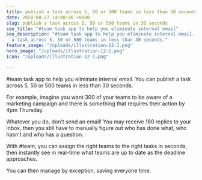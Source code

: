 ```yaml
---
title: publish a task across 5, 50 or 500 teams in less than 30 seconds
date: 2020-08-27 14:00:00 +0000
slug: publish a task across 5, 50 or 500 teams in 30 seconds
seo_title: "#team task app to help you eliminate internal email"
seo_description: "#team task app to help you eliminate internal email. You can publish
  a task across 5, 50 or 500 teams in less than 30 seconds."
feature_image: "/uploads/illustration-12-1.png"
hero_image: "/uploads/illustration-12-1.png"
icon: "/uploads/illustration-12-1.png"

---
```

\#team task app to help you eliminate internal email. You can publish a task across 5, 50 or 500 teams in less than 30 seconds.

For example, imagine you want 300 of your teams to be aware of a marketing campaign and there is something that requires their action by 4pm Thursday.

Whatever you do, don’t send an email! You may receive 180 replies to your inbox, then you still have to manually figure out who has done what, who hasn’t and who has a question.

With #team, you can assign the right teams to the right tasks in seconds, then instantly see in real-time what teams are up to date as the deadline approaches.

You can then manage by exception, saving everyone time.